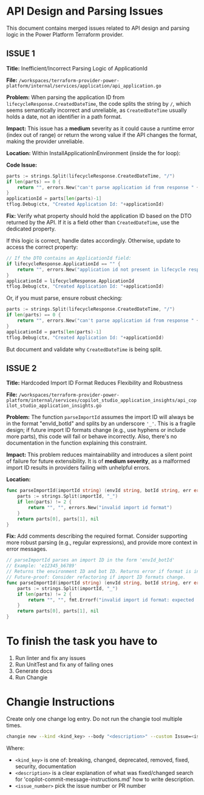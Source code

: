 # API Design and Parsing Issues

This document contains merged issues related to API design and parsing logic in the Power Platform Terraform provider.

## ISSUE 1

**Title:** Inefficient/Incorrect Parsing Logic of ApplicationId

**File:** `/workspaces/terraform-provider-power-platform/internal/services/application/api_application.go`

**Problem:**
When parsing the application ID from `lifecycleResponse.CreatedDateTime`, the code splits the string by `/`, which seems semantically incorrect and unreliable, as `CreatedDateTime` usually holds a date, not an identifier in a path format.

**Impact:**
This issue has a **medium** severity as it could cause a runtime error (index out of range) or return the wrong value if the API changes the format, making the provider unreliable.

**Location:**
Within InstallApplicationInEnvironment (inside the for loop):

**Code Issue:**
```go
parts := strings.Split(lifecycleResponse.CreatedDateTime, "/")
if len(parts) == 0 {
    return "", errors.New("can't parse application id from response " + lifecycleResponse.CreatedDateTime)
}
applicationId = parts[len(parts)-1]
tflog.Debug(ctx, "Created Application Id: "+applicationId)
```

**Fix:**
Verify what property should hold the application ID based on the DTO returned by the API. If it is a field other than `CreatedDateTime`, use the dedicated property.

If this logic is correct, handle dates accordingly. Otherwise, update to access the correct property:

```go
// If the DTO contains an ApplicationId field:
if lifecycleResponse.ApplicationId == "" {
    return "", errors.New("application id not present in lifecycle response")
}
applicationId = lifecycleResponse.ApplicationId
tflog.Debug(ctx, "Created Application Id: "+applicationId)
```

Or, if you must parse, ensure robust checking:

```go
parts := strings.Split(lifecycleResponse.CreatedDateTime, "/")
if len(parts) == 0 {
    return "", errors.New("can't parse application id from response " + lifecycleResponse.CreatedDateTime)
}
applicationId = parts[len(parts)-1]
tflog.Debug(ctx, "Created Application Id: "+applicationId)
```

But document and validate why `CreatedDateTime` is being split.

## ISSUE 2

**Title:** Hardcoded Import ID Format Reduces Flexibility and Robustness

**File:** `/workspaces/terraform-provider-power-platform/internal/services/copilot_studio_application_insights/api_copilot_studio_application_insights.go`

**Problem:**
The function `parseImportId` assumes the import ID will always be in the format "envId_botId" and splits by an underscore `'_'`. This is a fragile design; if future import ID formats change (e.g., use hyphens or include more parts), this code will fail or behave incorrectly. Also, there's no documentation in the function explaining this constraint.

**Impact:**
This problem reduces maintainability and introduces a silent point of failure for future extensibility. It is of **medium severity**, as a malformed import ID results in providers failing with unhelpful errors.

**Location:**
```go
func parseImportId(importId string) (envId string, botId string, err error) {
	parts := strings.Split(importId, "_")
	if len(parts) != 2 {
		return "", "", errors.New("invalid import id format")
	}
	return parts[0], parts[1], nil
}
```

**Fix:**
Add comments describing the required format. Consider supporting more robust parsing (e.g., regular expressions), and provide more context in error messages.

```go
// parseImportId parses an import ID in the form 'envId_botId'
// Example: 'e12345_b6789'
// Returns the environment ID and bot ID. Returns error if format is invalid.
// Future-proof: Consider refactoring if import ID formats change.
func parseImportId(importId string) (envId string, botId string, err error) {
	parts := strings.Split(importId, "_")
	if len(parts) != 2 {
		return "", "", fmt.Errorf("invalid import id format: expected 'envId_botId', got '%s'", importId)
	}
	return parts[0], parts[1], nil
}
```

# To finish the task you have to 
1. Run linter and fix any issues 
2. Run UnitTest and fix any of failing ones
3. Generate docs 
4. Run Changie

# Changie Instructions
Create only one change log entry. Do not run the changie tool multiple times.

```bash
changie new --kind <kind_key> --body "<description>" --custom Issue=<issue_number>
```
Where:
- `<kind_key>` is one of: breaking, changed, deprecated, removed, fixed, security, documentation
- `<description>` is a clear explanation of what was fixed/changed search for 'copilot-commit-message-instructions.md' how to write description.
- `<issue_number>` pick the issue number or PR number
